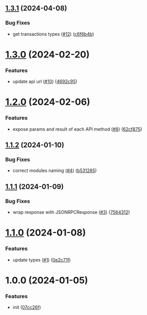 ## [1.3.1](https://github.com/frigatebird-studio/tonfura-sdk/compare/v1.3.0...v1.3.1) (2024-04-08)


### Bug Fixes

* get transactions types ([#12](https://github.com/frigatebird-studio/tonfura-sdk/issues/12)) ([c6f6b4b](https://github.com/frigatebird-studio/tonfura-sdk/commit/c6f6b4b6d7ec9282df46423325cf1be37157331b))

# [1.3.0](https://github.com/frigatebird-studio/tonfura-sdk/compare/v1.2.0...v1.3.0) (2024-02-20)


### Features

* update api url ([#10](https://github.com/frigatebird-studio/tonfura-sdk/issues/10)) ([4692c95](https://github.com/frigatebird-studio/tonfura-sdk/commit/4692c95da530808fcdfcd34150bda29399d3b210))

# [1.2.0](https://github.com/frigatebird-studio/tonfura-sdk/compare/v1.1.2...v1.2.0) (2024-02-06)


### Features

* expose params and result of each API method ([#8](https://github.com/frigatebird-studio/tonfura-sdk/issues/8)) ([62cf875](https://github.com/frigatebird-studio/tonfura-sdk/commit/62cf8755288e13a48ddc5991cf3c54755b5f4ab9))

## [1.1.2](https://github.com/frigatebird-studio/tonfura-sdk/compare/v1.1.1...v1.1.2) (2024-01-10)


### Bug Fixes

* correct modules naming ([#4](https://github.com/frigatebird-studio/tonfura-sdk/issues/4)) ([b531285](https://github.com/frigatebird-studio/tonfura-sdk/commit/b531285ab1df1ce38b39580f3c0b1b8967829cd6))

## [1.1.1](https://github.com/frigatebird-studio/tonfura-sdk/compare/v1.1.0...v1.1.1) (2024-01-09)


### Bug Fixes

* wrap response with JSONRPCResponse ([#3](https://github.com/frigatebird-studio/tonfura-sdk/issues/3)) ([7564312](https://github.com/frigatebird-studio/tonfura-sdk/commit/7564312a9c9286a68578f6c5027ecea46d93c00b))

# [1.1.0](https://github.com/frigatebird-studio/tonfura-sdk/compare/v1.0.0...v1.1.0) (2024-01-08)


### Features

* update types ([#1](https://github.com/frigatebird-studio/tonfura-sdk/issues/1)) ([0e2c71f](https://github.com/frigatebird-studio/tonfura-sdk/commit/0e2c71fac1234ad6dc1d158f593aa04ac1ff16a9))

# 1.0.0 (2024-01-05)


### Features

* init ([07cc26f](https://github.com/frigatebird-studio/tonfura-sdk/commit/07cc26fde2eddb049b1a5bdbc96cc4573f69b1bd))
